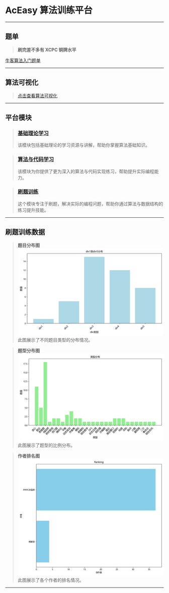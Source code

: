 # AcEasy 算法训练平台

---

## 题单

> **刷完差不多有 XCPC 铜牌水平**

[牛客算法入门题单](https://ac.nowcoder.com/discuss/817596)

---

## 算法可视化

> [点击查看算法可视化](https://www.cs.usfca.edu/~galles/visualization/Algorithms.html)

---

## 平台模块

> ### [基础理论学习](基础理论学习/README.md)
>
> 该模块包括基础理论的学习资源与讲解，帮助你掌握算法基础知识。

> ### [算法与代码学习](算法/README.md)
>
> 该模块为你提供了更为深入的算法与代码实现练习，帮助提升实际编程能力。

> ### [刷题训练](周赛补题/README.md)
>
> 这个模块专注于刷题，解决实际的编程问题，帮助你通过算法与数据结构的练习提升技能。

---

## 刷题训练数据

> **题目分布图**  
> ![题目分布图](周赛补题/数据收集脚本/img/div_distribution.png)  
> 此图展示了不同题目类型的分布情况。

> **题型分布图**  
> ![题型分布图](周赛补题/数据收集脚本/img/type_distribution.png)  
> 此图展示了题型的比例分布。

> **作者排名图**  
> ![作者排名图](周赛补题/数据收集脚本/img/author_ranking.png)  
> 此图展示了各个作者的排名情况。

---
